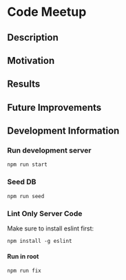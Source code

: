 # Code Meetup

## Description

## Motivation

## Results

## Future Improvements


## Development Information

### Run development server
```
npm run start
```

### Seed DB
```
npm run seed
```

### Lint Only Server Code
Make sure to install eslint first:
```
npm install -g eslint
```
#### Run in root 
```
npm run fix
```